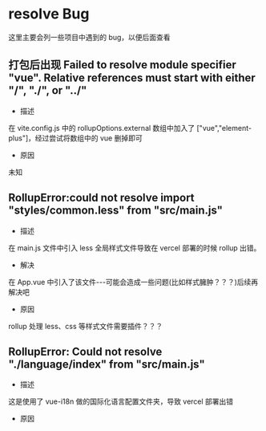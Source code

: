 <!--
 * @Descripttion:
 * @Author: CodeGetters
 * @version:
 * @Date: 2023-06-22 13:33:40
 * @LastEditors: CodeGetters
 * @LastEditTime: 2023-06-22 13:46:39
-->

# resolve Bug

这里主要会列一些项目中遇到的 bug，以便后面查看

## 打包后出现 Failed to resolve module specifier "vue". Relative references must start with either "/", "./", or "../"

- 描述

在 vite.config.js 中的 rollupOptions.external 数组中加入了 ["vue","element-plus"]，经过尝试将数组中的 vue 删掉即可

- 原因

未知

## RollupError:could not resolve import "styles/common.less" from "src/main.js"

- 描述

在 main.js 文件中引入 less 全局样式文件导致在 vercel 部署的时候 rollup 出错。

- 解决

在 App.vue 中引入了该文件---可能会造成一些问题(比如样式臃肿？？？)后续再解决吧

- 原因

rollup 处理 less、css 等样式文件需要插件？？？

## RollupError: Could not resolve "./language/index" from "src/main.js"

- 描述

这是使用了 vue-i18n 做的国际化语言配置文件夹，导致 vercel 部署出错

- 原因
